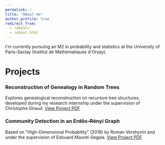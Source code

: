 ```yaml
---
permalink: /
title: "About me"
author_profile: true
redirect_from: 
  - /about/
  - /about.html
---
```


I'm currently pursuing an M2 in probability and statistics at the University of Paris-Saclay (Institut de Mathématiques d'Orsay).

Projects
======
### Reconstruction of Genealogy in Random Trees
Explores genealogical reconstruction on recursive tree structures, developed during my research internship under the supervision of Christophe Giraud.
[View Project PDF](files/Master's_Thesis.pdf)

### Community Detection in an Erdős–Rényi Graph
Based on "High-Dimensional Probability" (2018) by Roman Vershynin and under the supervision of Edouard Maurel-Segala.
[View Project PDF](files/Community_Detection.pdf)
